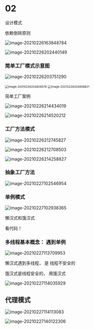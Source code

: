 # 02

设计模式

依赖倒转原则

![image-20210226163848784](02%E8%AE%BE%E8%AE%A1%E6%A8%A1%E5%BC%8F.assets/image-20210226163848784.png)

![image-20210226202440149](02%E8%AE%BE%E8%AE%A1%E6%A8%A1%E5%BC%8F.assets/image-20210226202440149.png)

### 简单工厂模式示意图

![image-20210226203751290](02%E8%AE%BE%E8%AE%A1%E6%A8%A1%E5%BC%8F.assets/image-20210226203751290.png)

<img src="02%E8%AE%BE%E8%AE%A1%E6%A8%A1%E5%BC%8F.assets/image-20210226204828578.png" alt="image-20210226204828578" style="zoom:67%;" />

<img src="02%E8%AE%BE%E8%AE%A1%E6%A8%A1%E5%BC%8F.assets/image-20210226204858821.png" alt="image-20210226204858821" style="zoom:67%;" />

简单工厂案例

![image-20210226214434019](02%E8%AE%BE%E8%AE%A1%E6%A8%A1%E5%BC%8F.assets/image-20210226214434019.png)

![image-20210226214520212](02%E8%AE%BE%E8%AE%A1%E6%A8%A1%E5%BC%8F.assets/image-20210226214520212.png)



### 工厂方法模式

![image-20210226212745827](02%E8%AE%BE%E8%AE%A1%E6%A8%A1%E5%BC%8F.assets/image-20210226212745827.png)

![image-20210226212708503](02%E8%AE%BE%E8%AE%A1%E6%A8%A1%E5%BC%8F.assets/image-20210226212708503.png)

![image-20210226214258827](02%E8%AE%BE%E8%AE%A1%E6%A8%A1%E5%BC%8F.assets/image-20210226214258827.png)

### 抽象工厂方法

![image-20210227102546954](02%E8%AE%BE%E8%AE%A1%E6%A8%A1%E5%BC%8F.assets/image-20210227102546954.png)





### 单例模式

![image-20210227102938365](02%E8%AE%BE%E8%AE%A1%E6%A8%A1%E5%BC%8F.assets/image-20210227102938365.png)

 

懒汉式和饿汉式

看代码！



### 多线程基本概念： 遇到单例

![image-20210227113709953](02%E8%AE%BE%E8%AE%A1%E6%A8%A1%E5%BC%8F.assets/image-20210227113709953.png)

懒汉式遇到多线程， 是 线程不安全的

饿汉式是线程安全的， 用饿汉式

![image-20210227114035929](02%E8%AE%BE%E8%AE%A1%E6%A8%A1%E5%BC%8F.assets/image-20210227114035929.png)

## 代理模式

![image-20210227114113083](02%E8%AE%BE%E8%AE%A1%E6%A8%A1%E5%BC%8F.assets/image-20210227114113083.png)

![image-20210227140122306](02%E8%AE%BE%E8%AE%A1%E6%A8%A1%E5%BC%8F.assets/image-20210227140122306.png)

